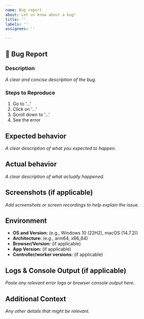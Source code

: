 ```yaml
---
name: Bug report
about: Let us know about a bug!
title: ''
labels: ''
assignees: ''

---
```


<!-- Please reserve GitHub issues for bug reports and feature requests.

For questions, the best place to get answers is on our [discussion forum](https://discuss.hashicorp.com/c/boundary), as they will get more visibility from experienced users than the issue tracker.

Please note: We take Boundary's security and our users' trust very seriously. If you believe you have found a security issue in Boundary, please responsibly disclose by contacting us at security@hashicorp.com. Our PGP key is available at [our security page](https://www.hashicorp.com/security/).

If Boundary Desktop Client version >= 2.1.0

Logs are found at:

Linux: ~/.config/Boundary/logs/desktop-client.log
MacOS: ~/Library/Logs/Boundary/desktop-client.log
Windows: $env:USERPROFILE\AppData\Roaming\Boundary\logs\desktop-client.log

If requests are taking longer than expected, please change the logging level to DEBUG. This will log the cache daemon request times as well.

-->

## :bug: Bug Report

### **Description**

_A clear and concise description of the bug._

### **Steps to Reproduce**

1. Go to '...'
2. Click on '...'
3. Scroll down to '...'
4. See the error

## **Expected behavior**

_A clear description of what you expected to happen._

## **Actual behavior**

_A clear description of what actually happened._

## **Screenshots (if applicable)**

_Add screenshots or screen recordings to help explain the issue._

## **Environment**

- **OS and Version:** (e.g., Windows 10 (22H2), macOS (14.7.2))
- **Architecture:** (e.g., arm64, x86_64)
- **Browser/Version:** (if applicable)
- **App Version:** (if applicable)
- **Controller/worker versions:** (if applicable)

## **Logs & Console Output (if applicable)**

_Paste any relevant error logs or browser console output here._

## **Additional Context**

_Any other details that might be relevant._
